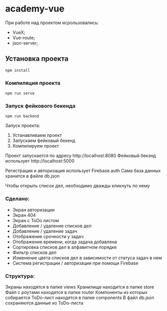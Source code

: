 # academy-vue

При работе над проектом исрользовались:
- VueX;
- Vue-route;
- json-server;

## Установка проекта
```
npm install
```

### Компиляция проекта
```
npm run serve
```

### Запуск фейкового бекенда
```
npm run backend
```

Запуск проекта:
1) Устанавливаем проект
2) Запускаем фейковый бекенд
3) Компилируем проект

Проект запускается по адресу http://localhost:8080
Фейковый бекэнд использует http://localhost:5000

Регистрация и авторизация использует Firebase.auth
Сама база данных хранится в файле db.json

Чтобы открыть список дел, необходимо дважды кликнуть по нему

### Сделано:
- Экран авторизации
- Экран 404
- Экран с ToDo листом
- Добавление / удаление списков дел
- Добавление / удаление задач
- Отображение срочности у задач
- Отображение времени, когда задача добавлена
- Сортировка списков дел в алфавитном порядке
- Фильтр списков дел
- Изменение цвета списков дел в зависимости от статуса задач в нем
- Система регистрации / авторизации при помощи Firebase


### Структура:
Экраны находятся в папке views
Хранилище находится в папке store
Файл с роутами находится в папке router
Компоненты из которых собирается ToDo-лист находятся в папке components
В файл db.json сохраняются данные из ToDo-листа